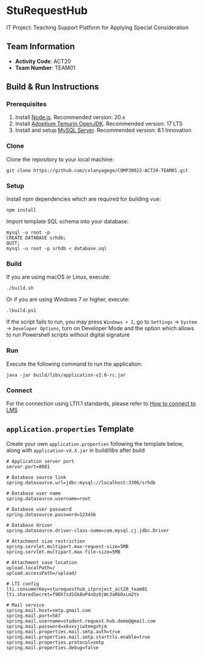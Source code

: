 # StuRequestHub
IT Project: Teaching Support Platform for Applying Special Consideration

## Team Information
- **Activity Code**: ACT20
- **Team Number**: TEAM01

## Build & Run Instructions

### Prerequisites
1. Install [Node.js](https://nodejs.org/en/download). Recommended version: 20.x
2. Install [Adoptium Temurin OpenJDK](https://adoptium.net/zh-CN/temurin/releases/). Recommended version: 17 LTS
3. Install and setup [MySQL Server](https://dev.mysql.com/downloads/mysql/). Recommended version: 8.1 Innovation

### Clone
Clone the repository to your local machine:

```
git clone https://github.com/cxlanyagege/COMP30022-ACT20-TEAM01.git
```

### Setup
Install npm dependencies which are required for building vue:

```
npm install
```

Import template SQL schema into your database:
```
mysql -u root -p
CREATE DATABASE srhdb;
QUIT;
mysql -u root -p srhdb < database.sql
```

### Build
If you are using macOS or Linux, execute:

```
./build.sh
```

Or if you are using Windows 7 or higher, execute:

```
.\build.ps1
```
If the script fails to run, you may press `Windows + I`, go to `Settings` -> `System` -> `Developer Options`, turn on Developer Mode and the option which allows to run Powershell scripts without digital signature

### Run
Execute the following command to run the application:

```
java -jar build/libs/application-v2.0-rc.jar
```

### Connect
For the connection using LTI1.1 standards, please refer to [How to connect to LMS](https://wxd.atlassian.net/wiki/spaces/~712020572c35dfb81c4ad48d0be3dc166f9960/pages/7438386/Deployment#Connect-to-LMS%3A)

## `application.properties` Template
Create your own `application.properties` following the template below, along with `application-vX.X.jar` in build/libs after build
```
# Application server port
server.port=8081

# Database source link
spring.datasource.url=jdbc:mysql://localhost:3306/srhdb

# Database user name
spring.datasource.username=root

# Database user password
spring.datasource.password=123456

# Database driver
spring.datasource.driver-class-name=com.mysql.cj.jdbc.Driver

# Attachment size restriction
spring.servlet.multipart.max-request-size=5MB
spring.servlet.multipart.max-file-size=5MB

# Attachment save location
upload.localPath=/
upload.accessPath=/upload/

# LTI config
lti.consumerKey=sturequesthub_itproject_act20_team01
lti.sharedSecret=f9Dh7sd1Gk8oP4nQz6jWc3aRb0xLm2Yv

# Mail service
spring.mail.host=smtp.gmail.com
spring.mail.port=587
spring.mail.username=student.request.hub.demo@gmail.com
spring.mail.password=xkvxvjiwtmegvhjm
spring.mail.properties.mail.smtp.auth=true
spring.mail.properties.mail.smtp.starttls.enable=true
spring.mail.properties.protocol=smtp
spring.mail.properties.debug=false
```
